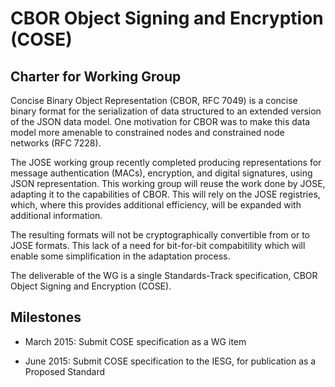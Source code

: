 # CBOR Object Signing and Encryption (COSE)

## Charter for Working Group

Concise Binary Object Representation (CBOR, RFC 7049) is a concise
binary format for the serialization of data structured to an extended
version of the JSON data model.  One motivation for CBOR was to make
this data model more amenable to constrained nodes and constrained
node networks (RFC 7228).

The JOSE working group recently completed producing representations
for message authentication (MACs), encryption, and digital signatures,
using JSON representation.  This working group will reuse the work
done by JOSE, adapting it to the capabilities of CBOR.  This will rely
on the JOSE registries, which, where this provides additional
efficiency, will be expanded with additional information.

The resulting formats will not be cryptographically convertible from
or to JOSE formats.  This lack of a need for bit-for-bit compabitility
which will enable some simplification in the adaptation process.

The deliverable of the WG is a single Standards-Track specification,
CBOR Object Signing and Encryption (COSE).

## Milestones

* March 2015: Submit COSE specification as a WG item

* June 2015: Submit COSE specification to the IESG, for publication as a
  Proposed Standard
